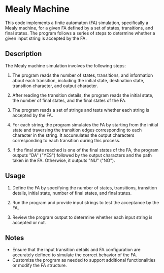 # Mealy Machine

This code implements a finite automaton (FA) simulation, specifically a Mealy machine, for a given FA defined by a set of states, transitions, and final states. The program follows a series of steps to determine whether a given input string is accepted by the FA.

## Description

The Mealy machine simulation involves the following steps:

1. The program reads the number of states, transitions, and information about each transition, including the initial state, destination state, transition character, and output character.

2. After reading the transition details, the program reads the initial state, the number of final states, and the final states of the FA.

3. The program reads a set of strings and tests whether each string is accepted by the FA.

4. For each string, the program simulates the FA by starting from the initial state and traversing the transition edges corresponding to each character in the string. It accumulates the output characters corresponding to each transition during this process.

5. If the final state reached is one of the final states of the FA, the program outputs "DA" ("YES") followed by the output characters and the path taken in the FA. Otherwise, it outputs "NU" ("NO").

## Usage

1. Define the FA by specifying the number of states, transitions, transition details, initial state, number of final states, and final states.
   
2. Run the program and provide input strings to test the acceptance by the FA.

3. Review the program output to determine whether each input string is accepted or not.

## Notes

- Ensure that the input transition details and FA configuration are accurately defined to simulate the correct behavior of the FA.
- Customize the program as needed to support additional functionalities or modify the FA structure.
